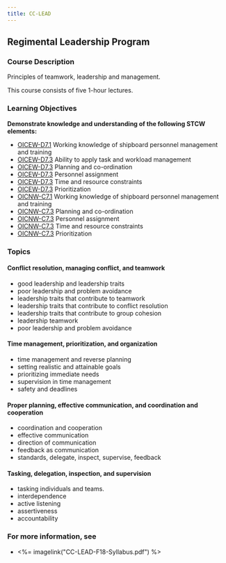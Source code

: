 ```yaml
---
title: CC-LEAD
---
```


## Regimental Leadership Program 

### Course Description

Principles of teamwork, leadership and management.

This course consists of five 1-hour lectures.


### Learning Objectives

**Demonstrate knowledge and understanding of the following STCW elements:**

* [OICEW-D7.1](31#OICEW-D7\.1) Working knowledge of shipboard personnel management and training
* [OICEW-D7.3](31#OICEW-D7\.3) Ability to apply task and workload management
* [OICEW-D7.3](31#OICEW-D7\.3) Planning and co-ordination
* [OICEW-D7.3](31#OICEW-D7\.3) Personnel assignment
* [OICEW-D7.3](31#OICEW-D7\.3) Time and resource constraints
* [OICEW-D7.3](31#OICEW-D7\.3) Prioritization 
* [OICNW-C7.1](21#OICNW-C7\.1) Working knowledge of shipboard personnel management and training
* [OICNW-C7.3](21#OICNW-C7\.3) Planning and co-ordination
* [OICNW-C7.3](21#OICNW-C7\.3) Personnel assignment
* [OICNW-C7.3](21#OICNW-C7\.3) Time and resource constraints
* [OICNW-C7.3](21#OICNW-C7\.3) Prioritization


### Topics

#### Conflict resolution, managing conflict, and teamwork

* good leadership and leadership traits
* poor leadership and problem avoidance
* leadership traits that contribute to teamwork
* leadership traits that contribute to conflict resolution
* leadership traits that contribute to group cohesion
* leadership teamwork
* poor leadership and problem avoidance

#### Time management, prioritization, and organization

* time management and reverse planning
* setting realistic and attainable goals
* prioritizing immediate needs
* supervision in time management
* safety and deadlines 

#### Proper planning, effective communication, and coordination and cooperation

* coordination and cooperation
* effective communication 
* direction of communication
* feedback as communication
* standards, delegate, inspect, supervise, feedback


#### Tasking, delegation, inspection, and supervision

* tasking individuals and teams.
* interdependence 
* active listening
* assertiveness
* accountability 



### For more information, see 

* <%= imagelink("CC-LEAD-F18-Syllabus.pdf") %> 



